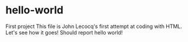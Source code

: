 # hello-world
First project
This file is John Lecocq's first attempt at coding with HTML.
Let's see how it goes! Should report hello world!
